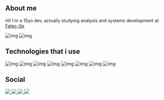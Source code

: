 ## About me

Hi! i'm a 15yo dev, actually studying analysis and systems development at [Fatec-Sp](http://www.fatecsp.br/)

![img](https://github-readme-stats.vercel.app/api?username=swwden) ![img](https://github-profile-summary-cards.vercel.app/api/cards/profile-details?username=swwden&theme=vue)

## Technologies that i use
![img](https://img.shields.io/badge/firebase-ffca28?style=for-the-badge&logo=firebase&logoColor=black)
![img](https://img.shields.io/badge/CSS3-1572B6?style=for-the-badge&logo=css3&logoColor=white)
![img](https://img.shields.io/badge/HTML5-E34F26?style=for-the-badge&logo=html5&logoColor=white)
![img](https://img.shields.io/badge/JavaScript-323330?style=for-the-badge&logo=javascript&logoColor=F7DF1E)
![img](https://img.shields.io/badge/json-5E5C5C?style=for-the-badge&logo=json&logoColor=white)
![img](https://img.shields.io/badge/freebsd-AB2B28?style=for-the-badge&logo=freebsd&logoColor=white)
![img](https://img.shields.io/badge/Node.js-339933?style=for-the-badge&logo=nodedotjs&logoColor=white)
![img](https://img.shields.io/badge/npm-CB3837?style=for-the-badge&logo=npm&logoColor=white)

## Social
<a href="">
  <img src="https://img.shields.io/badge/Discord-7289DA?style=for-the-badge&logo=discord&logoColor=white">
</a>

<a href="">
  <img src="https://img.shields.io/badge/Myanimelist-2E51A2?style=for-the-badge&logo=myanimelist&logoColor=white">
</a>

<a href="mailto:contatomatt@protonmail.com">
  <img src="https://img.shields.io/badge/ProtonMail-8B89CC?style=for-the-badge&logo=protonmail&logoColor=white">
</a>

<a href="">
  <img src="https://img.shields.io/badge/SoundCloud-FF3300?style=for-the-badge&logo=soundcloud&logoColor=white">
</a>
